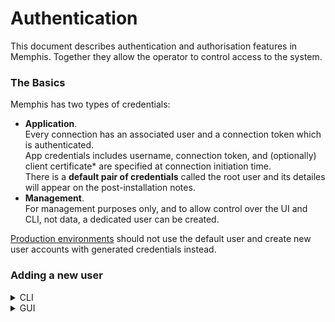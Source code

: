 # Authentication

This document describes authentication and authorisation features in Memphis. Together they allow the operator to control access to the system.

### The Basics

Memphis has two types of credentials:

* **Application**.\
  Every connection has an associated user and a connection token which is authenticated.\
  App credentials includes username, connection token, and (optionally) client certificate\* are specified at connection initiation time.\
  There is a **default pair of credentials** called the root user and its detailes will appear on the post-installation notes.
* **Management**.\
  For management purposes only, and to allow control over the UI and CLI, not data, a dedicated user can be created.

[Production environments](https://www.rabbitmq.com/production-checklist.html) should not use the default user and create new user accounts with generated credentials instead.

### Adding a new user

<details>

<summary>CLI</summary>

1. [Install](../../cli/installation.md) the CLI
2.  Address the CLI to the cluster&#x20;

    ```powershell
    mem connect -s <memphis broker> -u <root/username> -p <password>
    ```
3.  Create new user

    ```
    mem user add -u yaniv -t application
    ```

    Output -

    ```bash
    User yaniv was created.
    Broker connection credentials: memphis
    These credentials CAN'T be restored, save them in a safe place
    ```

</details>

<details>

<summary>GUI</summary>

1. Head to the "Users" page
2. At the right-top corner, click on "Add a new user"
3. Fill in the required details

</details>

